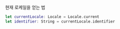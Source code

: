 
현재 로케일을 얻는 법

```swift
let currentLocale: Locale = Locale.current
let identifier: String = currentLocale.identifier
```